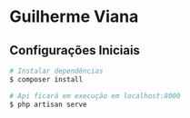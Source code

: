# Guilherme Viana

## Configurações Iniciais

```bash
# Instalar dependências
$ composer install

# Api ficará em execução em localhost:8000
$ php artisan serve